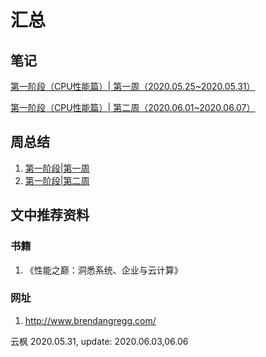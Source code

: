 # 汇总

## 笔记

[第一阶段（CPU性能篇）| 第一周（2020.05.25~2020.05.31）](phase_week_note/first_phase_first_week_cpu.md)

[第一阶段（CPU性能篇）| 第二周（2020.06.01~2020.06.07）](phase_week_note/first_phase_sec_week_cpu.md)

## 周总结

1. [第一阶段|第一周](week_summary/1week_summary.md)
2. [第一阶段|第二周](week_summary/2week_summary.md)

## 文中推荐资料

### 书籍

1. 《性能之巅：洞悉系统、企业与云计算》

### 网址

1. http://www.brendangregg.com/

云枫 2020.05.31, update: 2020.06.03,06.06
